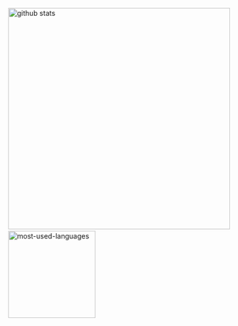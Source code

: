 <p align="left">
    <img src="https://github-readme-stats.vercel.app/api?username=H-Shen&show_icons=true&count_private=true&hide=stars&show_icons=true" alt="github stats" width="450" />&nbsp;<img src="https://github-readme-stats.vercel.app/api/top-langs/?username=H-Shen&layout=compact" alt="most-used-languages" height="177" >
</p>
